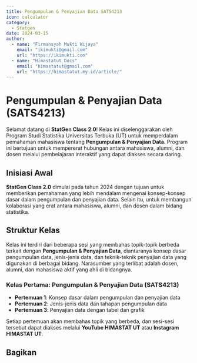 ```yaml
--- 
title: Pengumpulan & Penyajian Data SATS4213
icon: calculator
category:
  - Statgen
date: 2024-03-15
author:
  - name: "Firmansyah Mukti Wijaya"
    email: "ikimukti@gmail.com"
    url: "https://ikimukti.com"
  - name: "Himastatut Docs"
    email: "himastatut@gmail.com"
    url: "https://himastatut.my.id/article/"
--- 
```


# Pengumpulan & Penyajian Data (SATS4213)

Selamat datang di **StatGen Class 2.0**! Kelas ini diselenggarakan oleh Program Studi Statistika Universitas Terbuka (UT) untuk memperdalam pemahaman mahasiswa tentang **Pengumpulan & Penyajian Data**. Program ini bertujuan untuk mempererat hubungan antara mahasiswa, alumni, dan dosen melalui pembelajaran interaktif yang dapat diakses secara daring.

## Inisiasi Awal
**StatGen Class 2.0** dimulai pada tahun 2024 dengan tujuan untuk memberikan pemahaman yang lebih mendalam mengenai konsep-konsep dasar dalam pengumpulan dan penyajian data. Selain itu, untuk membangun kolaborasi yang erat antara mahasiswa, alumni, dan dosen dalam bidang statistika.

## Struktur Kelas
Kelas ini terdiri dari beberapa sesi yang membahas topik-topik berbeda terkait dengan **Pengumpulan & Penyajian Data**, diantaranya konsep dasar pengumpulan data, jenis-jenis data, dan teknik-teknik penyajian data yang digunakan di berbagai bidang. Narasumber yang terlibat adalah dosen, alumni, dan mahasiswa aktif yang ahli di bidangnya.

### Kelas Pertama: **Pengumpulan & Penyajian Data (SATS4213)**

- **Pertemuan 1**: Konsep dasar dalam pengumpulan dan penyajian data
- **Pertemuan 2**: Jenis-jenis data dan tahapan pengumpulan data
- **Pertemuan 3**: Penyajian data dengan tabel dan grafik

Setiap pertemuan akan membahas topik yang berbeda, dan sesi-sesi tersebut dapat diakses melalui **YouTube HIMASTAT UT** atau **Instagram HIMASTAT UT**.


<Catalog />


## Bagikan
<Share colorful />
<GitContributors />
<GitChangelog />